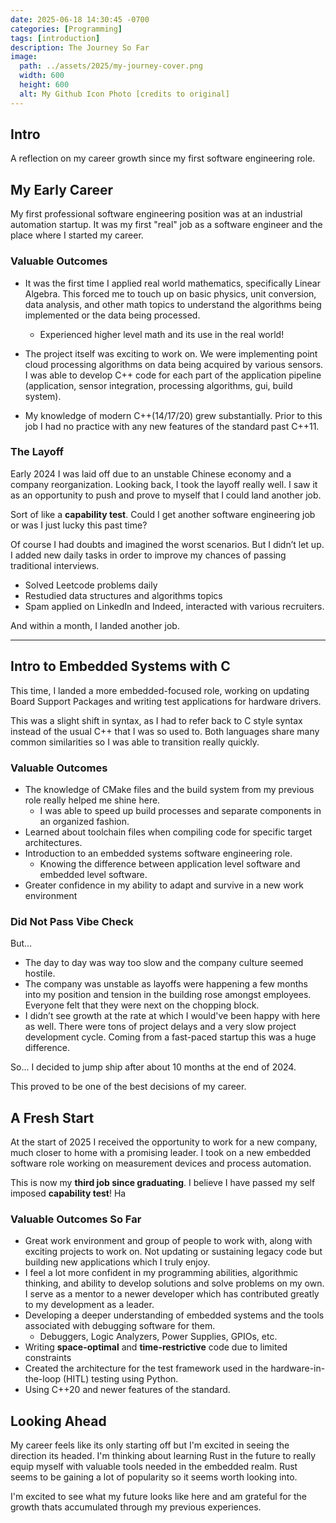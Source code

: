 ```yaml
---
date: 2025-06-18 14:30:45 -0700
categories: [Programming]
tags: [introduction]
description: The Journey So Far
image:
  path: ../assets/2025/my-journey-cover.png
  width: 600
  height: 600
  alt: My Github Icon Photo [credits to original]
---
```



## Intro
A reflection on my career growth since my first software engineering role. 

## My Early Career

My first professional software engineering position was at an industrial automation startup. It was my first "real" job as a software engineer and the place where I started my career.

### Valuable Outcomes

- It was the first time I applied real world mathematics, specifically Linear Algebra. This forced me to touch up on basic physics, unit conversion, data analysis, and other math topics to understand the algorithms being implemented or the data being processed.

  - Experienced higher level math and its use in the real world!

- The project itself was exciting to work on. We were implementing point cloud processing algorithms on data being acquired by various sensors. I was able to develop C++ code for each part of the application pipeline (application, sensor integration, processing algorithms, gui, build system).

- My knowledge of modern C++(14/17/20) grew substantially. Prior to this job I had no practice with any new features of the standard past C++11.

### The Layoff 

Early 2024 I was laid off due to an unstable Chinese economy and a company reorganization. Looking back, I took the layoff really well. I saw it as an opportunity to push and prove to myself that I could land another job.

Sort of like a **capability test**. Could I get another software engineering job or was I just lucky this past time?

Of course I had doubts and imagined the worst scenarios. But I didn’t let up. I added new daily tasks in order to improve my chances of passing traditional interviews. 
- Solved Leetcode problems daily
- Restudied data structures and algorithms topics
- Spam applied on LinkedIn and Indeed, interacted with various recruiters.

And within a month, I landed another job.

---

## Intro to Embedded Systems with C

This time, I landed a more embedded-focused role, working on updating Board Support Packages and writing test applications for hardware drivers.

This was a slight shift in syntax, as I had to refer back to C style syntax instead of the usual C++ that I was so used to. Both languages share many common similarities so I was able to transition really quickly.


### Valuable Outcomes

- The knowledge of CMake files and the build system from my previous role really helped me shine here. 
  - I was able to speed up build processes and separate components in an organized fashion.
- Learned about toolchain files when compiling code for specific target architectures.
- Introduction to an embedded systems software engineering role. 
  - Knowing the difference between application level software and embedded level software.
- Greater confidence in my ability to adapt and survive in a new work environment


### Did Not Pass Vibe Check

But...

- The day to day was way too slow and the company culture seemed hostile.
- The company was unstable as layoffs were happening a few months into my position and tension in the building rose amongst employees. Everyone felt that they were next on the chopping block.
- I didn’t see growth at the rate at which I would've been happy with here as well. There were tons of project delays and a very slow project development cycle. Coming from a fast-paced startup this was a huge difference.


So... I decided to jump ship after about 10 months at the end of 2024. 

This proved to be one of the best decisions of my career.


## A Fresh Start

At the start of 2025 I received the opportunity to work for a new company, much closer to home with a promising leader. I took on a new embedded software role working on measurement devices and process automation.

This is now my **third job since graduating**. I believe I have passed my self imposed **capability test**! Ha



### Valuable Outcomes So Far
- Great work environment and group of people to work with, along with exciting projects to work on. Not updating or sustaining legacy code but building new applications which I truly enjoy.
- I feel a lot more confident in my programming abilities, algorithmic thinking, and ability to develop solutions and solve problems on my own. I serve as a mentor to a newer developer which has contributed greatly to my development as a leader.
- Developing a deeper understanding of embedded systems and the tools associated with debugging software for them.
  - Debuggers, Logic Analyzers, Power Supplies, GPIOs, etc.
- Writing **space-optimal** and **time-restrictive** code due to limited constraints
- Created the architecture for the test framework used in the hardware-in-the-loop (HITL) testing using Python.
- Using C++20 and newer features of the standard.


## Looking Ahead

My career feels like its only starting off but I'm excited in seeing the direction its headed. I'm thinking about learning Rust in the future to really equip myself with valuable tools needed in the embedded realm. Rust seems to be gaining a lot of popularity so it seems worth looking into.

I'm excited to see what my future looks like here and am grateful for the growth thats accumulated through my previous experiences. 